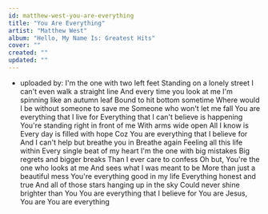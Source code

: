 ```yaml
---
id: matthew-west-you-are-everything
title: "You Are Everything"
artist: "Matthew West"
album: "Hello, My Name Is: Greatest Hits"
cover: ""
created: ""
updated: ""
---
```


- uploaded by:
I'm the one with two left feet
Standing on a lonely street
I can't even walk a straight line
And every time you look at me
I'm spinning like an autumn leaf
Bound to hit bottom sometime
Where would I be without someone to save me
Someone who won't let me fall
You are everything that I live for
Everything that I can't believe is happening
You're standing right in front of me
With arms wide open
All I know is
Every day is filled with hope
Coz You are everything that I believe for
And I can't help but breathe you in
Breathe again
Feeling all this life within
Every single beat of my heart
I'm the one with big mistakes
Big regrets and bigger breaks
Than I ever care to confess
Oh but, You're the one who looks at me
And sees what I was meant to be
More than just a beautiful mess
You're everything good in my life
Everything honest and true
And all of those stars hanging up in the sky
Could never shine brighter than You
You are everything that I believe for
You are
Jesus, You are
You are everything